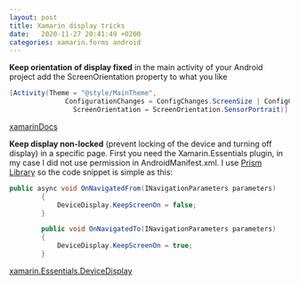 ```yaml
---
layout: post
title: Xamarin display tricks
date:   2020-11-27 20:41:49 +0200
categories: xamarin.forms android
---
```

**Keep orientation of display fixed**
in the main activity of your Android project add the ScreenOrientation property to what you like
```csharp
[Activity(Theme = "@style/MainTheme",
              ConfigurationChanges = ConfigChanges.ScreenSize | ConfigChanges.Orientation | ConfigChanges.UiMode | ConfigChanges.ScreenLayout | ConfigChanges.SmallestScreenSize,
                ScreenOrientation = ScreenOrientation.SensorPortrait)]
```
[xamarinDocs](https://docs.microsoft.com/en-us/xamarin/xamarin-forms/user-interface/layouts/device-orientation?tabs=windows)  

**Keep display non-locked** (prevent locking of the device and turning off display) in a specific page. First you need the Xamarin.Essentials plugin, in my case I did not use permission in
AndroidManifest.xml. I use [Prism Library](https://prismnew.readthedocs.io/en/latest/Xamarin-Forms/1-Getting-Started/) so the code snippet is simple as this:
```csharp
public async void OnNavigatedFrom(INavigationParameters parameters)
        {
            DeviceDisplay.KeepScreenOn = false;
        }

        public void OnNavigatedTo(INavigationParameters parameters)
        {
            DeviceDisplay.KeepScreenOn = true;
        }
```
[xamarin.Essentials.DeviceDisplay](https://docs.microsoft.com/en-us/xamarin/essentials/device-display?tabs=android)
